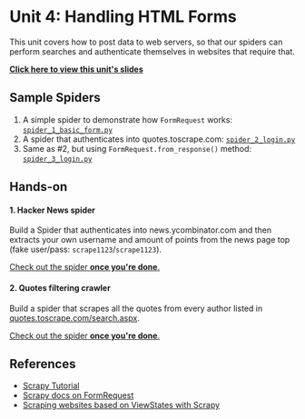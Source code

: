 Unit 4: Handling HTML Forms
===========================

This unit covers how to post data to web servers, so that our spiders can perform searches and authenticate themselves in websites that require that.

**[Click here to view this unit's slides](https://docs.google.com/presentation/d/1T67JklviVFD-HkP21GxSIgr_BQY6lBbJY83eZTnkFnU/edit)**


## Sample Spiders
1. A simple spider to demonstrate how `FormRequest` works: [`spider_1_basic_form.py`](spiders/spider_1_basic_form.py)
2. A spider that authenticates into quotes.toscrape.com: [`spider_2_login.py`](spiders/spider_2_login.py)
3. Same as #2, but using `FormRequest.from_response()` method: [`spider_3_login.py`](spiders/spider_3_login.py)

## Hands-on

#### 1. Hacker News spider
Build a Spider that authenticates into news.ycombinator.com and then extracts your own username and amount of points from the news page top (fake user/pass: `scrape1123`/`scrape1123`).

[Check out the spider **once you're done**.](spiders/spider_4_handson_1.py)

#### 2. Quotes filtering crawler
Build a spider that scrapes all the quotes from every author listed in [quotes.toscrape.com/search.aspx](http://quotes.toscrape.com/search.aspx).

[Check out the spider **once you're done**.](spiders/spider_5_handson_2.py)

## References
* [Scrapy Tutorial](https://doc.scrapy.org/en/latest/intro/tutorial.html)
* [Scrapy docs on FormRequest](https://doc.scrapy.org/en/latest/topics/request-response.html#formrequest-objects)
* [Scraping websites based on ViewStates with Scrapy](https://blog.scrapinghub.com/2016/04/20/scrapy-tips-from-the-pros-april-2016-edition/)
